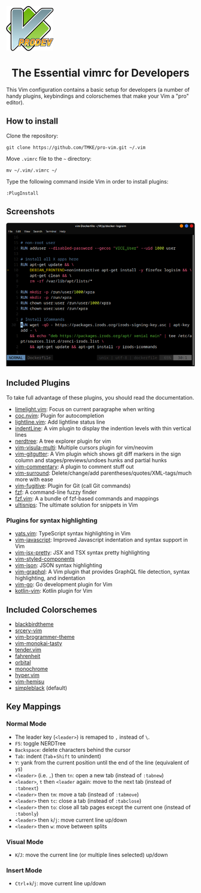 <img src="logo.png" width=25%>

<h1 align="center">The Essential vimrc for Developers</h1>

This Vim configuration contains a basic setup for developers (a number of handy plugins, keybindings and colorschemes that make your Vim a "pro" editor).
## How to install
Clone the repository:
```
git clone https://github.com/TMKE/pro-vim.git ~/.vim
```
Move `.vimrc` file to the `~` directory:
```
mv ~/.vim/.vimrc ~/
```
Type the following command inside Vim in order to install plugins:
```
:PlugInstall
```
## Screenshots
<img src="Screenshot_1.png">

## Included Plugins
To take full advantage of these plugins, you should read the documentation.
- [limelight.vim](https://github.com/junegunn/limelight.vim): Focus on current paragraphe when writing
- [coc.nvim](https://github.com/neoclide/coc.nvim): Plugin for autocompletion
- [lightline.vim](https://github.com/itchyny/lightline.vim): Add lightline status line
- [indentLine](https://github.com/Yggdroot/indentLine): A vim plugin to display the indention levels with thin vertical lines
- [nerdtree](https://github.com/preservim/nerdtree): A tree explorer plugin for vim
- [vim-visula-multi](https://github.com/mg979/vim-visual-multi): Multiple cursors plugin for vim/neovim
- [vim-gitgutter](https://github.com/airblade/vim-gitgutter): A Vim plugin which shows git diff markers in the sign column and stages/previews/undoes hunks and partial hunks
- [vim-commentary](https://github.com/tpope/vim-commentary): A plugin to comment stuff out
- [vim-surround](https://github.com/tpope/vim-surround): Delete/change/add parentheses/quotes/XML-tags/much more with ease
- [vim-fugitive](https://github.com/tpope/vim-fugitive): Plugin for Git (call Git commands)
- [fzf](https://github.com/junegunn/fzf): A command-line fuzzy finder
- [fzf.vim](https://github.com/junegunn/fzf.vim): A a bundle of fzf-based commands and mappings
- [ultisnips](https://github.com/SirVer/ultisnips): The ultimate solution for snippets in Vim
### Plugins for syntax highlighting
- [yats.vim](https://github.com/HerringtonDarkholme/yats.vim): TypeScript syntax highlighting in Vim
- [vim-javascript](https://github.com/pangloss/vim-javascript): Improved Javascript indentation and syntax support in Vim
- [vim-jsx-pretty](https://github.com/MaxMEllon/vim-jsx-pretty): JSX and TSX syntax pretty highlighting
- [vim-styled-components](https://github.com/styled-components/vim-styled-components)
- [vim-json](https://github.com/elzr/vim-json): JSON syntax highlighting
- [vim-graphql](https://github.com/jparise/vim-graphql): A Vim plugin that provides GraphQL file detection, syntax highlighting, and indentation
- [vim-go](https://github.com/fatih/vim-go): Go development plugin for Vim 
- [kotlin-vim](https://github.com/udalov/kotlin-vim): Kotlin plugin for Vim
## Included Colorschemes
- [blackbirdtheme](https://github.com/blackbirdtheme/vim)
- [srcery-vim](https://github.com/srcery-colors/srcery-vim)
- [vim-brogrammer-theme](https://github.com/marciomazza/vim-brogrammer-theme)
- [vim-monokai-tasty](https://github.com/patstockwell/vim-monokai-tasty)
- [tender.vim](https://github.com/jacoborus/tender.vim)
- [fahrenheit](https://github.com/fcpg/vim-fahrenheit)
- [orbital](https://github.com/fcpg/vim-orbital)
- [monochrome](https://github.com/fxn/monochrome)
- [hyper.vim](https://github.com/jdsimcoe/hyper.vim)
- [vim-hemisu](https://github.com/noahfrederick/vim-hemisu)
- [simpleblack](https://github.com/lucasprag/simpleblack) (default)
## Key Mappings
### Normal Mode
- The leader key (`<leader>`) is remaped to `,` instead of `\`.
- `F5`: toggle NERDTree
- `Backspace`: delete characters behind the cursor
- `Tab`: indent (`Tab`+`Shift` to unindent)
- `Y`: yank from the current position until the end of the line (equivalent of `y$`)
- `<leader>` (i.e. `,`) then `tn`: open a new tab (instead of `:tabnew`)
- `<leader>`, `t` then `<leader` again: move to the next tab (instead of `:tabnext`)
- `<leader>` then `tm`: move a tab (instead of `:tabmove`)
- `<leader>` then `tc`: close a tab (instead of `:tabclose`)
- `<leader>` then `to`: close all tab pages except the current one (instead of `:tabonly`)
- `<leader>` then `k`/`j`: move current line up/down
- `<leader>` then `w`: move between splits
### Visual Mode
- `K`/`J`: move the current line (or multiple lines selected) up/down
### Insert Mode
- `Ctrl`+`k`/`j`: move current line up/down
